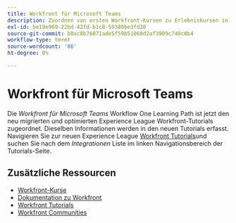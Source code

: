 ```yaml
---
title: Workfront für Microsoft Teams
description: Zuordnen von ersten Workfront-Kursen zu Erlebniskursen in Liga-Kursen
exl-id: be19e969-22bd-42fd-b1c8-59380be3fd20
source-git-commit: b0ac8b76071ade5f59b51060d2af3909c740c8b4
workflow-type: tm+mt
source-wordcount: '86'
ht-degree: 0%

---
```


# Workfront für Microsoft Teams

Die *Workfront für Microsoft Teams* Workflow One Learning Path ist jetzt den neu migrierten und optimierten Experience League Workfront-Tutorials zugeordnet. Dieselben Informationen werden in den neuen Tutorials erfasst. Navigieren Sie zur neuen Experience League [Workfront Tutorials](https://experienceleague.adobe.com/docs/workfront-learn/tutorials-workfront/home.html)und suchen Sie nach dem *Integrationen* Liste im linken Navigationsbereich der Tutorials-Seite.

## Zusätzliche Ressourcen

* [Workfront-Kurse](https://experienceleague.adobe.com/?lang=en&amp;Solution=Workfront#courses)
* [Dokumentation zu Workfront](https://experienceleague.adobe.com/docs/workfront.html)
* [Workfront Tutorials](https://experienceleague.adobe.com/docs/workfront-learn/tutorials-workfront/home.html)
* [Workfront Communities](https://experienceleaguecommunities.adobe.com/t5/workfront/ct-p/workfront)
